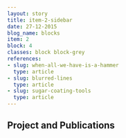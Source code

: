 ```yaml
---
layout: story
title: item-2-sidebar
date: 27-12-2015
blog_name: blocks
item: 2
block: 4
classes: block block-grey
references: 
- slug: when-all-we-have-is-a-hammer
  type: article
- slug: blurred-lines 
  type: article
- slug: sugar-coating-tools
  type: article
---
```

## Project and Publications
